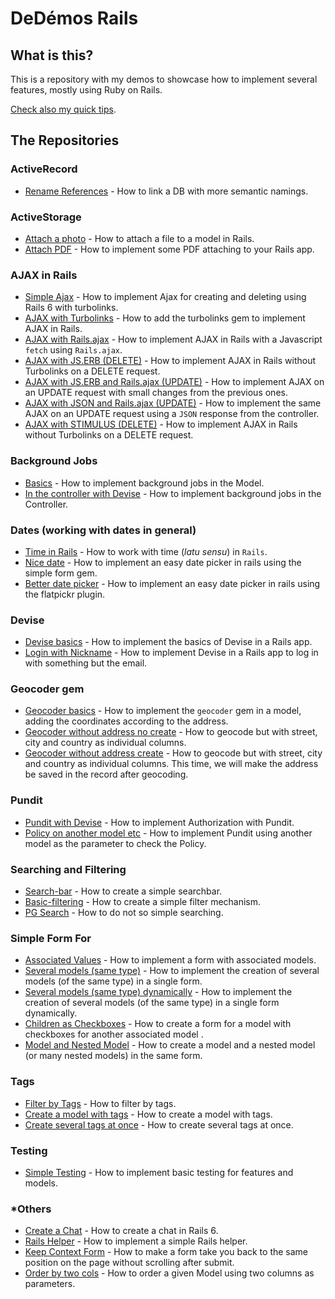# DeDémos Rails

## What is this?
This is a repository with my demos to showcase how to implement several features, mostly using Ruby on Rails.

[Check also my quick tips](https://github.com/andrerferrer/quickTips).

## The Repositories

### ActiveRecord
- [Rename References](https://github.com/andrerferrer/rename-references-demo#demo) - How to link a DB with more semantic namings.

### ActiveStorage
- [Attach a photo](https://github.com/andrerferrer/basic-photo-demo) - How to attach a file to a model in Rails.
- [Attach PDF](https://github.com/andrerferrer/attach-pdf-demo) - How to implement some PDF attaching to your Rails app.

### AJAX in Rails
- [Simple Ajax](https://github.com/andrerferrer/ajax-rails-6-demo) - How to implement Ajax for creating and deleting using Rails 6 with turbolinks.
- [AJAX with Turbolinks](https://github.com/andrerferrer/turbolinks-ajax-demo#goal) - How to add the turbolinks gem to implement AJAX in Rails.
- [AJAX with Rails.ajax](https://github.com/andrerferrer/rails-ajax-demo#goal) - How to implement AJAX in Rails with a Javascript `fetch` using `Rails.ajax`.
- [AJAX with JS.ERB (DELETE)](https://github.com/andrerferrer/respond-to-ajax-demo#goal) - How to implement AJAX in Rails without Turbolinks on a DELETE request.
- [AJAX with JS.ERB and Rails.ajax (UPDATE)](https://github.com/andrerferrer/rails-js-erb-demo#goal) - How to implement AJAX on an UPDATE request with small changes from the previous ones.
- [AJAX with JSON and Rails.ajax (UPDATE)](https://github.com/andrerferrer/rails-json-erb-demo#goal) - How to implement the same AJAX on an UPDATE request using a `JSON` response from the controller.
- [AJAX with STIMULUS (DELETE)](https://github.com/andrerferrer/ajax-with-stimulus-delete-demo#goal) - How to implement AJAX in Rails without Turbolinks on a DELETE request.

### Background Jobs
- [Basics](https://github.com/andrerferrer/background-jobs-demo) - How to implement background jobs in the Model.
- [In the controller with Devise](https://github.com/andrerferrer/background-jobs-devise-demo) - How to implement background jobs in the Controller.

### Dates (working with dates in general)
- [Time in Rails](https://github.com/andrerferrer/time-in-rails#goal) - How to work with time (_latu sensu_) in `Rails`.
- [Nice date](https://github.com/andrerferrer/nice-date-demo#goal) - How to implement an easy date picker in rails using the simple form gem.
- [Better date picker](https://github.com/andrerferrer/flatpickr-demo#goal) - How to implement an easy date picker in rails using the flatpickr plugin.

### Devise
- [Devise basics](https://github.com/andrerferrer/devise-demo) - How to implement the basics of Devise in a Rails app.
- [Login with Nickname](https://github.com/andrerferrer/username-not-email-devise-demo) - How to implement Devise in a Rails app to log in with something but the email.

### Geocoder gem
- [Geocoder basics](https://github.com/andrerferrer/geocoder-gem#goal) - How to implement the `geocoder` gem in a model, adding the coordinates according to the address.
- [Geocoder without address no create](https://github.com/andrerferrer/geocoder-without-address-no-create#goal) - How to geocode but with street, city and country as individual columns.
- [Geocoder without address create](https://github.com/andrerferrer/geocoder-without-address-create#goal) - How to geocode but with street, city and country as individual columns. This time, we will make the address be saved in the record after geocoding.

### Pundit
- [Pundit with Devise](https://github.com/andrerferrer/pundit-demo) - How to implement Authorization with Pundit.
- [Policy on another model etc](https://github.com/andrerferrer/pundit-outsourcing-demo) - How to implement Pundit using another model as the parameter to check the Policy.

### Searching and Filtering
- [Search-bar](https://github.com/andrerferrer/search-bar-demo) - How to create a simple searchbar.
- [Basic-filtering](https://github.com/andrerferrer/basic-filter-demo#goal) - How to create a simple filter mechanism.
- [PG Search](https://github.com/andrerferrer/pg-search-demo#goal) - How to do not so simple searching.

### Simple Form For
- [Associated Values](https://github.com/andrerferrer/nested-simple-form-demo) - How to implement a form with associated models.
- [Several models (same type)](https://github.com/andrerferrer/dynamic-form-demo#goal) - How to implement the creation of several models (of the same type) in a single form.
- [Several models (same type) dynamically](https://github.com/andrerferrer/dynamic-form-demo-with-js#goal) - How to implement the creation of several models (of the same type) in a single form dynamically.
- [Children as Checkboxes](https://github.com/andrerferrer/several-children-as-checkbox-demo#goal) - How to create a form for a model with checkboxes for another associated model .
- [Model and Nested Model](https://github.com/andrerferrer/create-model-and-nested-models-demo#goal) - How to create a model and a nested model (or many nested models) in the same form.

### Tags
- [Filter by Tags](https://github.com/andrerferrer/filter-by-tags-demo) - How to filter by tags.
- [Create a model with tags](https://github.com/andrerferrer/model-with-tags-demo#goal) - How to create a model with tags.
- [Create several tags at once](https://github.com/andrerferrer/create-multiple-tags-demo#goal) - How to create several tags at once.

### Testing
- [Simple Testing](https://github.com/andrerferrer/basic-testing-demo/#demo) - How to implement basic testing for features and models.

### *Others
- [Create a Chat](https://github.com/andrerferrer/chat-demo) - How to create a chat in Rails 6.
- [Rails Helper](https://github.com/andrerferrer/rails-helper-demo) - How to implement a simple Rails helper.
- [Keep Context Form](https://github.com/andrerferrer/keep-context-form-demo#goal) - How to make a form take you back to the same position on the page without scrolling after submit.
- [Order by two cols](https://github.com/andrerferrer/order-by-two-attributes-demo#goal) - How to order a given Model using two columns as parameters.
